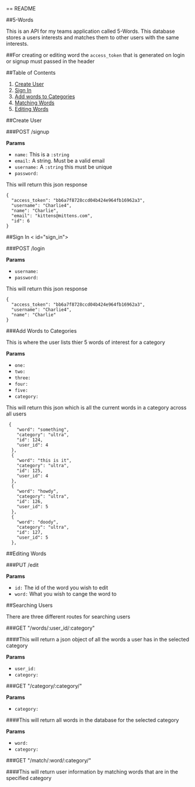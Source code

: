== README

##5-Words

This is an API for my teams application called 5-Words. This database stores a users interests and matches them to other users with the same interests.

##For creating or editing word the `access_token` that is generated on login or signup must passed in the header

##Table of Contents

1. [Create User](#create_user)
2. [Sign In](#sign_in)
3. [Add words to Categories](#create_words)
4. [Matching Words](#search)
5. [Editing Words](#editing)

##Create User <a id="create_user"></a>

###POST /signup

**Params**

* `name:` This is a `:string`
* `email:` A string. Must be a valid email
* `username:` A `:string` this must be unique
* `password:`

This will return this json response
```
{
  "access_token": "bb6a7f8728ccd04b424e964fb16962a3",
  "username": "Charlie4",
  "name": "Charlie",
  "email": "kittens@mittens.com",
  "id": 6
}
```

##Sign In < id="sign_in"></a>

###POST /login

**Params**

* `username:`
* `password:`

This will return this json response
```
{
  "access_token": "bb6a7f8728ccd04b424e964fb16962a3",
  "username": "Charlie4",
  "name": "Charlie"
}
```

###Add Words to Categories <a id="create_words"></a>

This is where the user lists thier 5 words of interest for a category

**Params**

* `one:`
* `two:`
* `three:`
* `four:`
* `five:`
* `category:`

This will return this json which is all the current words in a category across all users
```
 {
    "word": "something",
    "category": "ultra",
    "id": 124,
    "user_id": 4
  },
  {
    "word": "this is it",
    "category": "ultra",
    "id": 125,
    "user_id": 4
  },
  {
    "word": "howdy",
    "category": "ultra",
    "id": 126,
    "user_id": 5
  },
  {
    "word": "doody",
    "category": "ultra",
    "id": 127,
    "user_id": 5
  },
```

##Editing Words <a id="editing"></a>

###PUT /edit

**Params**

* `id:` The id of the word you wish to edit
* `word:` What you wish to cange the word to

##Searching Users <a id="search"></a>

There are three different routes for searching users

###GET "/words/:user_id/:category"

####This will return a json object of all the words a user has in the selected category

**Params**

* `user_id:`
* `category:`

###GET "/category/:category/"

**Params**

* `category:`

####This will return all words in the database for the selected category

**Params**

* `word:`
* `category:`

###GET "/match/:word/:category/"

####This will return user information by matching words that are in the specified category












